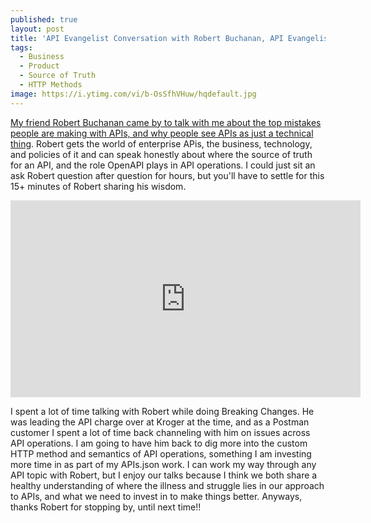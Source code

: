 ```yaml
---
published: true
layout: post
title: 'API Evangelist Conversation with Robert Buchanan, API Evangelist Driving API Integrations and API First practices at Procter & Gamble'
tags:
  - Business
  - Product
  - Source of Truth
  - HTTP Methods
image: https://i.ytimg.com/vi/b-OsSfhVHuw/hqdefault.jpg
---
```

[My friend Robert Buchanan came by to talk with me about the top mistakes people are making with APIs, and why people see APIs as just a technical thing](https://conversations.apievangelist.com/sessions/2024-09-18-robert-buchanan-pg.html). Robert gets the world of enterprise APis, the business, technology, and policies of it and can speak honestly about where the source of truth for an API, and the role OpenAPI plays in API operations. I could just sit an ask Robert question after question for hours, but you'll have to settle for this 15+ minutes of Robert sharing his wisdom.

<center><iframe width="560" height="315" src="https://www.youtube.com/embed/b-OsSfhVHuw?si=fObLldqg2iHXFNTQ" title="YouTube video player" frameborder="0" allow="accelerometer; autoplay; clipboard-write; encrypted-media; gyroscope; picture-in-picture; web-share" referrerpolicy="strict-origin-when-cross-origin" allowfullscreen></iframe></center>

I spent a lot of time talking with Robert while doing Breaking Changes. He was leading the API charge over at Kroger at the time, and as a Postman customer I spent a lot of time back channeling with him on issues across API operations. I am going to have him back to dig more into the custom HTTP method and semantics of API operations, something I am investing more time in as part of my APIs.json work. I can work my way through any API topic with Robert, but I enjoy our talks because I think we both share a healthy understanding of where the illness and struggle lies in our approach to APIs, and what we need to invest in to make things better. Anyways, thanks Robert for stopping by, until next time!!